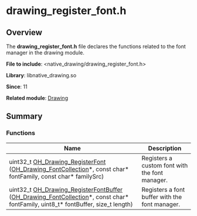 # drawing_register_font.h


## Overview

The **drawing_register_font.h** file declares the functions related to the font manager in the drawing module.

**File to include**: &lt;native_drawing/drawing_register_font.h&gt;

**Library**: libnative_drawing.so

**Since**: 11

**Related module**: [Drawing](_drawing.md)


## Summary


### Functions

| Name| Description| 
| -------- | -------- |
| uint32_t [OH_Drawing_RegisterFont](_drawing.md#oh_drawing_registerfont) ([OH_Drawing_FontCollection](_drawing.md#oh_drawing_fontcollection)\*, const char\* fontFamily, const char\* familySrc) | Registers a custom font with the font manager.| 
| uint32_t [OH_Drawing_RegisterFontBuffer](_drawing.md#oh_drawing_registerfontbuffer) ([OH_Drawing_FontCollection](_drawing.md#oh_drawing_fontcollection)\*, const char\* fontFamily, uint8_t\* fontBuffer, size_t length) | Registers a font buffer with the font manager.| 
